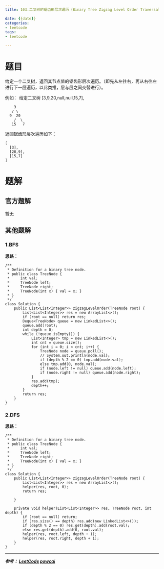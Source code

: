 ```yaml
---
title: 103.二叉树的锯齿形层次遍历（Binary Tree Zigzag Level Order Traversal）

date: {{date}}
categories:
- leetcode
tags:
- leetcode

---
```

# 题目
给定一个二叉树，返回其节点值的锯齿形层次遍历。（即先从左往右，再从右往左进行下一层遍历，以此类推，层与层之间交替进行）。

例如：
给定二叉树 [3,9,20,null,null,15,7],
```
    3
   / \
  9  20
    /  \
   15   7
```
返回锯齿形层次遍历如下：
```
[
  [3],
  [20,9],
  [15,7]
]
```


# 题解

## 官方题解
暂无

## 其他题解
### 1.BFS
**思路：**

```
/**
 * Definition for a binary tree node.
 * public class TreeNode {
 *     int val;
 *     TreeNode left;
 *     TreeNode right;
 *     TreeNode(int x) { val = x; }
 * }
 */
class Solution {
    public List<List<Integer>> zigzagLevelOrder(TreeNode root) {
        List<List<Integer>> res = new ArrayList<>();
        if (root == null) return res;
        Deque<TreeNode> queue = new LinkedList<>();
        queue.add(root);
        int depth = 0;
        while (!queue.isEmpty()) {
            List<Integer> tmp = new LinkedList<>();
            int cnt = queue.size();
            for (int i = 0; i < cnt; i++) {
                TreeNode node = queue.poll();
                // System.out.println(node.val);
                if (depth % 2 == 0) tmp.add(node.val);
                else tmp.add(0, node.val);
                if (node.left != null) queue.add(node.left);
                if (node.right != null) queue.add(node.right);
            }
            res.add(tmp);
            depth++;
        }
        return res;
    }
}

```

### 2.DFS
**思路：**

```
/**
 * Definition for a binary tree node.
 * public class TreeNode {
 *     int val;
 *     TreeNode left;
 *     TreeNode right;
 *     TreeNode(int x) { val = x; }
 * }
 */
class Solution {
    public List<List<Integer>> zigzagLevelOrder(TreeNode root) {
        List<List<Integer>> res = new ArrayList<>();
        helper(res, root, 0);
        return res;

    }

    private void helper(List<List<Integer>> res, TreeNode root, int depth) {
        if (root == null) return;
        if (res.size() == depth) res.add(new LinkedList<>());
        if (depth % 2 == 0) res.get(depth).add(root.val);
        else res.get(depth).add(0, root.val);
        helper(res, root.left, depth + 1);
        helper(res, root.right, depth + 1);
    }
}

```


---
***参考：
[LeetCode](https://leetcode-cn.com/problems/binary-tree-zigzag-level-order-traversal/submissions/)
[powcai](https://leetcode-cn.com/problems/binary-tree-zigzag-level-order-traversal/solution/die-dai-he-di-gui-by-powcai-3/)***
